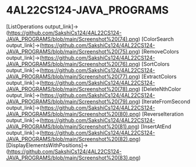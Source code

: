 # 4AL22CS124-JAVA_PROGRAMS
[ListOperations output_link]->(https://github.com/SakshiCs124/4AL22CS124-JAVA_PROGRAMS/blob/main/Screenshot%20(74).png)
[ColorSearch output_link]->(https://github.com/SakshiCs124/4AL22CS124-JAVA_PROGRAMS/blob/main/Screenshot%20(75).png)
[RemoveColors output_link]->(https://github.com/SakshiCs124/4AL22CS124-JAVA_PROGRAMS/blob/main/Screenshot%20(76).png)
[SortColors output_link]->(https://github.com/SakshiCs124/4AL22CS124-JAVA_PROGRAMS/blob/main/Screenshot%20(77).png)
[ExtractColors output_link]->(https://github.com/SakshiCs124/4AL22CS124-JAVA_PROGRAMS/blob/main/Screenshot%20(78).png)
[DeleteNthColor output_link]->(https://github.com/SakshiCs124/4AL22CS124-JAVA_PROGRAMS/blob/main/Screenshot%20(79).png)
[IterateFromSecond output_link]->(https://github.com/SakshiCs124/4AL22CS124-JAVA_PROGRAMS/blob/main/Screenshot%20(80).png)
[ReverseIteration output_link]->(https://github.com/SakshiCs124/4AL22CS124-JAVA_PROGRAMS/blob/main/Screenshot%20(81).png)
[InsertAtEnd output_link]->(https://github.com/SakshiCs124/4AL22CS124-JAVA_PROGRAMS/blob/main/Screenshot%20(82).png)
[DisplayElementsWithPositions]->(https://github.com/SakshiCs124/4AL22CS124-JAVA_PROGRAMS/blob/main/Screenshot%20(83).png)
